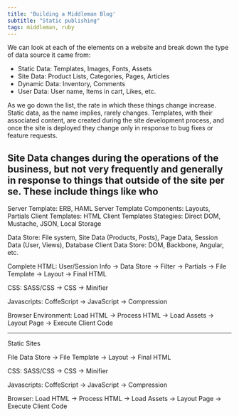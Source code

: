```yaml
---
title: 'Building a Middleman Blog'
subtitle: "Static publishing"
tags: middleman, ruby
---
```


We can look at each of the elements on a website and break down the type of data source it came from:

- Static Data: Templates, Images, Fonts, Assets
- Site Data: Product Lists, Categories, Pages, Articles
- Dynamic Data: Inventory, Comments
- User Data: User name, Items in cart, Likes, etc.

As we go down the list, the rate in which these things change increase.  Static data, as the name implies, rarely changes.  Templates, with their associated content, are created during the site development process, and once the site is deployed they change only in response to bug fixes or feature requests.

Site Data changes during the operations of the business, but not very frequently and generally in response to things that outside of the site per se.  These include things like who
- 
Server Template: ERB, HAML
Server Template Components: Layouts, Partials
Client Templates: HTML
Client Templates Stategies: Direct DOM, Mustache, JSON, Local Storage

Data Store: File system, Site Data (Products, Posts), Page Data, Session Data (User, Views), Database
Client Data Store: DOM, Backbone, Angular, etc.


Complete HTML:
User/Session Info -> Data Store -> Filter -> Partials -> File Template -> Layout -> Final HTML

CSS:
SASS/CSS -> CSS -> Minifier

Javascripts:
CoffeScript -> JavaScript -> Compression

Browser Environment:
Load HTML -> Process HTML -> Load Assets -> Layout Page -> Execute Client Code


---

Static Sites

File Data Store -> File Template -> Layout -> Final HTML

CSS:
SASS/CSS -> CSS -> Minifier

Javascripts:
CoffeScript -> JavaScript -> Compression

Browser:
Load HTML -> Process HTML -> Load Assets -> Layout Page -> Execute Client Code

